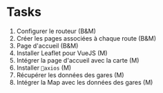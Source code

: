 # Tasks

1. Configurer le routeur (B&M)
2. Créer les pages associées à chaque route (B&M)
3. Page d'accueil (B&M)
4. Installer Leaflet pour VueJS (M)
5. Intégrer la page d'accueil avec la carte (M)
6. Installer `axios` (M)
7. Récupérer les données des gares (M)
8. Intégrer la Map avec les données des gares (M)
